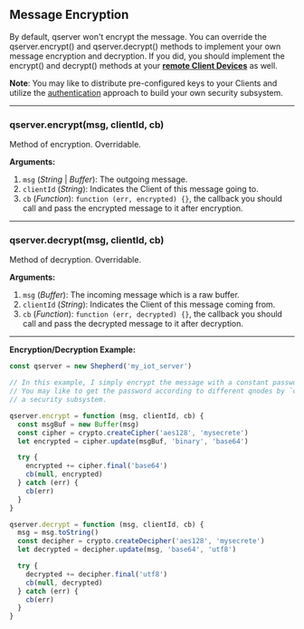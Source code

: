 ## Message Encryption

By default, qserver won't encrypt the message. You can override the qserver.encrypt() and qserver.decrypt() methods to implement your own message encryption and decryption. If you did, you should implement the encrypt() and decrypt() methods at your [**remote Client Devices**](https://github.com/lwmqn/qnode) as well.

**Note**: You may like to distribute pre-configured keys to your Clients and utilize the [authentication](#Auth) approach to build your own security subsystem.

***********************************************
### qserver.encrypt(msg, clientId, cb)
Method of encryption. Overridable.

**Arguments:**

1. `msg` (_String_ | _Buffer_): The outgoing message.
2. `clientId` (_String_): Indicates the Client of this message going to.
3. `cb` (_Function_): `function (err, encrypted) {}`, the callback you should call and pass the encrypted message to it after encryption.


***********************************************
### qserver.decrypt(msg, clientId, cb)
Method of decryption. Overridable.

**Arguments:**

1. `msg` (_Buffer_): The incoming message which is a raw buffer.
2. `clientId` (_String_): Indicates the Client of this message coming from.
3. `cb` (_Function_): `function (err, decrypted) {}`, the callback you should call and pass the decrypted message to it after decryption.

***********************************************

**Encryption/Decryption Example:**

```js
const qserver = new Shepherd('my_iot_server')

// In this example, I simply encrypt the message with a constant password 'mysecrete'.
// You may like to get the password according to different qnodes by `clientId` if you have
// a security subsystem.

qserver.encrypt = function (msg, clientId, cb) {
  const msgBuf = new Buffer(msg)
  const cipher = crypto.createCipher('aes128', 'mysecrete')
  let encrypted = cipher.update(msgBuf, 'binary', 'base64')

  try {
    encrypted += cipher.final('base64')
    cb(null, encrypted)
  } catch (err) {
    cb(err)
  }
}

qserver.decrypt = function (msg, clientId, cb) {
  msg = msg.toString()
  const decipher = crypto.createDecipher('aes128', 'mysecrete')
  let decrypted = decipher.update(msg, 'base64', 'utf8')

  try {
    decrypted += decipher.final('utf8')
    cb(null, decrypted)
  } catch (err) {
    cb(err)
  }
}
```
